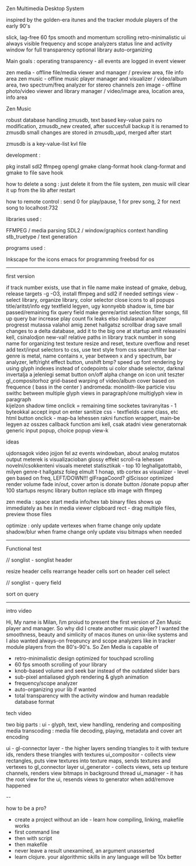 Zen Multimedia Desktop System

inspired by the golden-era itunes and the tracker module players of the early 90's

slick, lag-free 60 fps smooth and momentum scrolling
retro-minimalistic ui
always visible frequency and scope analyzers
status line and activity window for full transparency
optional library auto-organizing

Main goals : operating transparency - all events are logged in event viewer

zen media - offline file/media viewer and manager / preview area, file info area
zen music - offline music player manager and visualizer / video/album area, two spectrum/freq analyzer for stereo channels
zen image - offline photo/video viewer and library manager / video/image area, location area, info area


Zen Music

robust database handling
zmusdb, text based key-value pairs
no modification, zmusdb_new created, after succesfull backup it is renamed to zmusdb
small changes are stored in zmusdb_upd, merged after start

zmusdb is a key-value-list kvl file

development :

pkg install sdl2 ffmpeg opengl gmake clang-format
hook clang-format and gmake to file save hook

how to delete a song : just delete it from the file system, zen music will clear it up from the lib after restart

how to remote control : send 0 for play/pause, 1 for prev song, 2 for next song to localhost:732

libraries used :

FFMPEG / media parsing
SDL2 / window/graphics context handling
stb_truetype / text generation

programs used :

Inkscape for the icons
emacs for programming
freebsd for os

---

first version

if track number exists, use that in file name
make instead of gmake, debug, release targets -g -O3, install ffmpeg and sdl2 if needed
settings view - select library, organize library, color selector
close icons to all popups
title/aritst/info egy textfield legyen, ugy konnyebb shadow is, time bar passed/remaining
fix query field
make genre/artist selection filter songs, fill up query bar
increase play count
fix leaks
elso indulasnal analyzer progresst mutassa valahol amig zenet hallgatsz
scrollbar drag
save small changes to a delta database, add it to the big one at startup
amit releaselni kell, csinalodjon new-val!
relative paths in library
track number in song name for organizing
test texture resize and reset, texture overflow and reset
add text/input selectors to css, use text style from css
search/filter bar - genre is metal, name contains x, year between x and y
spectrum, bar analyzer, left/right effect button, unshift bmp?
speed up font rendering by using glyph indexes instead of codepoints
ui color shade selector, darknal invertalja a jelenlegi semat
button on/off alpha change on icon
unit teszter gl_compositorhoz
grid-based warping of video/album cover based on frequence ( bass in the center )
andromeda:  monolith-like particle visu
swithc between multiple glyph views in paragraph/one multiglyph view in paragraph  
kijelzon shadow
time onclick = remaining time
socketes taviranyitas - 1 byteokkal
accept input on enter
sanitize css - textfields came class, etc
html button onclick - map-ba lehessen rakni function wrappert, main-be legyen az osszes callback function ami kell, csak atadni view generatornak
generic input popup, choice popup view-k

ideas

ujdonsagok video jojjon fel az events windowban, about
analog mutatos output meterek is visualizacioban
glossy effekt
scroll-ra lehessen novelni/csokkenteni visuals meretet
statisztikak - top 10 leghallgatottabb, milyen genre-t hallgatsz foleg elmult 1 honap, stb
cortex as visualizer - level gen based on freq, LEFT/DOWN!!!
glFragaCoord? glScissor optimized render
volume fade in/out, cover arton is
donate button /donate popup after 100 startups
resync library button
replace stb image with ffmpeg

zen media :
space start media
info/hex tab
binary files shows up immediately as hex in media viewer
clipboard rect - drag multiple files, preview those files

optimize :
only update vertexes when frame change
only update shadow/blur when frame change
only update visu bitmaps when needed

---

Functional test

// songlist - songlist header

resize header cells
rearrange header cells
sort on header cell select

// songlist - query field

sort on query


---

intro video

Hi, My name is Milan, I\m proiud to present the first version of Zen Music player and manager.
So why did I create another music player?
I wanted the smoothness, beauty and simlicity of macos itunes on unix-like systems and I also wanted always-on freqeuncy and scope analyzers like in tracker module players from the 80's-90's.
So Zen Media is capable of
- retro-minimalistic design optimized for touchpad scrolling 
- 60 fps smooth scrolling of your library
- knob-based volume and seek bar instead of the outdated slider bars
- sub-pixel antialiased glyph rendering & glyph animation
- frequency/scope analyzer
- auto-organizing your lib if wanted
- total transparency with the activity window and human readable database format

tech video

two big parts : ui - glyph, text, view handling, rendering and compositing
media transcoding : media file decoding, playing, metadata and cover art encoding

ui -
gl-connector layer - the higher layers sending triangles to it with texture ids, renders these triangles with textures
ui_compositor - collects view rectangles, puts view textures into texture maps, sends textures and vertexes to gl_connector layer
ui_generator - collects views, sets up texture channels, renders view bitmaps in background thread
ui_manager - it has the root view for the ui, resends views to generator when add/remove happened

--

how to be a pro?
- create a project without an ide - learn how compiling, linking, makefile works
 - first command line
  - then with script
  - then makefile
- never leave a result unexamined, an argument unasserted
- learn clojure. your algorithmic skills in any language will be 10x better